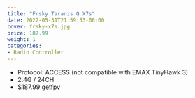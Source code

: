 ```yaml
---
title: "Frsky Taranis Q X7s"
date: 2022-05-31T21:59:53-06:00
cover: frsky-x7s.jpg
price: 187.99
weight: 1
categories:
- Radio Controller
---
```


- Protocol: ACCESS (not compatible with EMAX TinyHawk 3)
- 2.4G / 24CH
- $187.99 [getfpv](https://www.getfpv.com/frsky-taranis-q-x7s-access-2-4ghz-24ch-radio-transmitter.html)
